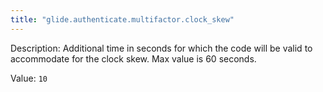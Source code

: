 ```yaml
---
title: "glide.authenticate.multifactor.clock_skew"
---
```


Description: Additional time in seconds for which the code will be valid to accommodate for the clock skew. Max value is 60 seconds.

Value: `10`